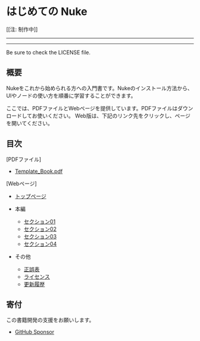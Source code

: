 # はじめての Nuke

[[注: 制作中]]

----

----

Be sure to check the LICENSE file.


## 概要

Nukeをこれから始められる方への入門書です。Nukeのインストール方法から、UIやノードの使い方を順番に学習することができます。

ここでは、PDFファイルとWebページを提供しています。PDFファイルはダウンロードしてお使いください。
Web版は、下記のリンク先をクリックし、ページを開いてください。

## 目次

[PDFファイル]

* [Template_Book.pdf]()

[Webページ]

* [トップページ]()

* 本編
  * [セクション01]()
  * [セクション02]()
  * [セクション03]()
  * [セクション04]()

* その他
  * [正誤表]()
  * [ライセンス]()
  * [更新履歴]()


## 寄付

この書籍開発の支援をお願いします。

* [GitHub Sponsor](https://github.com/sponsors/TatsuyaNakamori)
